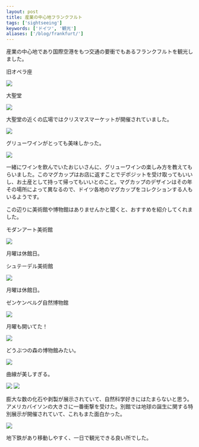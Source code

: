 ```yaml
---
layout: post
title: 産業の中心地フランクフルト
tags: ['sightseeing']
keywords: ['ドイツ', '観光']
aliases: ['/blog/frankfurt/']
---
```


産業の中心地であり国際空港をもつ交通の要衝でもあるフランクフルトを観光しました。

<p class="injection-center">旧オペラ座</p>

<img src="/img/blog_frankfurt01.jpg" class="image-on-frame" />

<p class="injection-center">大聖堂</p>

<img src="/img/blog_frankfurt02.jpg" class="image-on-frame-small">

大聖堂の近くの広場ではクリスマスマーケットが開催されていました。

<img src="/img/blog_frankfurt03.jpg" class="image-on-frame" />

グリューワインがとっても美味しかった。

<img src="/img/blog_frankfurt04.jpg" class="image-on-frame" />

一緒にワインを飲んでいたおじいさんに、グリューワインの楽しみ方を教えてもらいました。このマグカップはお店に返すことでデポジットを受け取ってもいいし、お土産として持って帰ってもいいとのこと。マグカップのデザインはその年その場所によって異なるので、ドイツ各地のマグカップをコレクションする人もいるようです。

この辺りに美術館や博物館はありませんかと聞くと、おすすめを紹介してくれました。

<p class="injection-center">モダンアート美術館</p>

<img src="/img/blog_frankfurt05.jpg" class="image-on-frame" />

月曜は休館日。

<p class="injection-center">シュテーデル美術館</p>

<img src="/img/blog_frankfurt06.jpg" class="image-on-frame" />

月曜は休館日。

<p class="injection-center">ゼンケンベルグ自然博物館</p>

<img src="/img/blog_frankfurt07.jpg" class="image-on-frame" />

月曜も開いてた！

<img src="/img/blog_frankfurt08.jpg" class="image-on-frame" />

どうぶつの森の博物館みたい。

<img src="/img/blog_frankfurt09.jpg" class="image-on-frame" />

曲線が美しすぎる。

<img src="/img/blog_frankfurt10.jpg" class="image-on-frame" />

<img src="/img/blog_frankfurt11.jpg" class="image-on-frame" />

膨大な数の化石や剥製が展示されていて、自然科学好きにはたまらないと思う。アメリカバイソンの大きさに一番衝撃を受けた。別館では地球の誕生に関する特別展示が開催されていて、これもまた面白かった。

<img src="/img/blog_frankfurt12.jpg" class="image-on-frame" />

地下鉄があり移動しやすく、一日で観光できる良い所でした。
